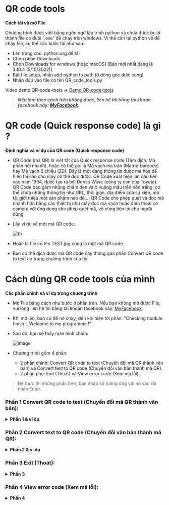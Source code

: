 # QR code tools

<summary><strong>Cách tải và mở File</strong></summary>
  
Chương trình được viết bằng ngôn ngữ lập trình python và chưa được build thành file có đuôi “.exe” để chạy trên windows. Vì thế cần tải python về để chạy file, cụ thể các bước tải như sau:
- Lên trang chủ: python.org để tải
- Chọn phần Downloads 
- Chọn Downloads for windows (hoặc macOS) [Bản mới nhất đang là 3.10.4 (5/10/2022)]
- Bật file setup, nhấn add python to path (ở dòng góc dưới cùng)
- Nhấp đúp vào file có tên QR_code_tools.py

Video demo QR-code-tools -> [Demo QR-code-tools](https://www.youtube.com/watch?v=NV8Up8Iwtsw)

>***Nếu làm theo cách trên không được, liên hệ tôi bằng tài khoản facebook này: [MyFacebook](https://www.facebook.com/KhangPhungNN).***
  

# QR code (Quick response code) là gì ?

<summary><strong>Định nghĩa và ví dụ của QR code (Quick response code)</strong></summary>
  
- QR Code (mã QR) là viết tắt của Quick response code (Tạm dịch: Mã phản hồi nhanh), hoặc có thể gọi là Mã vạch ma trận (Matrix-barcode) hay Mã vạch 2 chiều (2D). Đây là một dạng thông tin được mã hóa để hiển thị sao cho máy có thể đọc được. QR Code xuất hiện lần đầu tiên vào năm 1994, được tạo ra bởi Denso Wave (công ty con của Toyota). QR Code bao gồm những chấm đen và ô vuông mẫu trên nền trắng, có thể chứa những thông tin như URL, thời gian, địa điểm của sự kiện, mô tả, giới thiệu một sản phẩm nào đó,... QR Code cho phép quét và đọc mã nhanh hơn bằng các thiết bị như máy đọc mã vạch hoặc điện thoại có camera với ứng dụng cho phép quét mã, vô cùng tiện lợi cho người dùng.
- Lấy ví dụ về một mã QR code:

  ![th](https://user-images.githubusercontent.com/97179275/148724072-e3a12b41-2e9b-480b-b4a9-151f5b90e20f.jpg)

- Hoặc là file có tên TEST.jpg cũng là một mã QR code.
- Bạn có thể dịch được mã QR code này thông qua phần Convert QR code to text có trong chương trình của tôi.
  

# Cách dùng QR code tools của mình

<summary><strong>Các phần chính và ví dụ trong chương trình</strong></summary>
  
- Mở File bằng cách như bước ở phần trên. Nếu bạn không mở được File, vui lòng liên hệ tôi bằng tài khoản facebook này: [MyFacebook](https://www.facebook.com/KhangPhungNN).
- Khi mở lên, bạn cứ để nó chạy, đến khi hiện tới phần: "Checking module finish !, Welcome to my programme !"
- Sau đó, bạn sẽ thấy màn hình chính: 

  ![image](https://user-images.githubusercontent.com/97179275/148739593-e5761e9a-d8f5-4a36-9c25-e7450b18e0c5.png)

- Chương trình gồm 4 phần:
    - 2 phần chính: Convert QR code to text (Chuyển đổi mã QR thành văn bản) và Convert text to QR code (Chuyển đổi văn bản thành mã QR).
    - 2 phần phụ: Exit (Thoát) và View error code (Xem mã lỗi).
> Để thực thi những phần trên, bạn nhập số tương ứng với nó vào rồi nhấn Enter.


### Phần 1 Convert QR code to text (Chuyển đổi mã QR thành văn bản):

<details>
<summary><strong>Phần 1 & ví dụ</strong></summary>
  
- Khi enter sẽ xuất hiện dòng chữ: "Enter file name:", bạn nhập tên file vào đó (Lưu ý: tên file không được viết có các kí tự đặc biệt, viết không dấu và không khoảng trắng, có thể dùng dấu ghạch dưới " _ " thay cho khoảng trắng; File có định dạng hình ảnh và được đặt cùng địa chỉ với file AIO.py; Không được đổi tên thư mục Data)
- Sau đó trên màn hình sẽ hiện nội dung của mã, cấu trúc như sau: "Output: [Nội dung của mã QR]".
- Nhấn Enter để thoát.

  ![Screen Shot 2022-01-18 at 16 58 10](https://user-images.githubusercontent.com/97179275/149915629-163854b5-a98b-409f-b708-0efed0461f4a.png)

</details>
  
### Phần 2 Convert text to QR code (Chuyển đổi văn bản thành mã QR):

<details>
<summary><strong>Phần 2 & ví dụ</strong></summary>
  
- Khi enter sẽ xuất hiện dòng chữ: "Enter the data will be converted: ", bạn nhập dữ liệu cần chuyển đổi qua QR code [được viết tự do, không yêu cầu hình thức, chỉ hỗ trợ định dạng UTF-8 (8-bit Unicode Transformation Format - Định dạng chuyển đổi Unicode 8-bit)].
- Bước tiếp theo, bạn nhập tên của file (tên file đặt là gì cũng được, lưu ý: tên không được có kí tự đặc biệt, ví dụ “:”,… và không được có dấu khoảng trắng, có thể thay khoảng trắng bằng dấu ghạch dưới " _ "), xong enter để thực thi. (Lấy ví dụ tên file: File_name)
- Sau đó sẽ hiện ra mã QR của bạn với nội dung mà bạn mới nhập ở bước trên.

  ![Screen Shot 2022-01-18 at 17 23 58](https://user-images.githubusercontent.com/97179275/149921422-f66e386a-c47c-4bc7-8651-f1ca971b2056.png)

</details>

### Phần 3 Exit (Thoát):

<details>
<summary><strong>Phần 3</strong></summary>
  
- Nhấn phím số 3 sau đó nhấn phím enter trên bàn phím để thực thi (công dụng của nó dùng để thoát chương trình).

</details>

### Phần 4 View error code (Xem mã lỗi):

<details>
<summary><strong>Phần 4</strong></summary>
  
- Nhấn phím số 4 sau đó nhấn phím enter trên bàn phím để thực thi (công dụng của nó dùng để xem mã lỗi để biết mình đang gặp lỗi nào, thường thì nó sẽ báo trên của sổ chương trình luôn, hoặc có thể liên hệ trực tiếp với mình bằng tài khoản facebook này: [MyFacebook](https://www.facebook.com/KhangPhungNN).)

</details>
  
